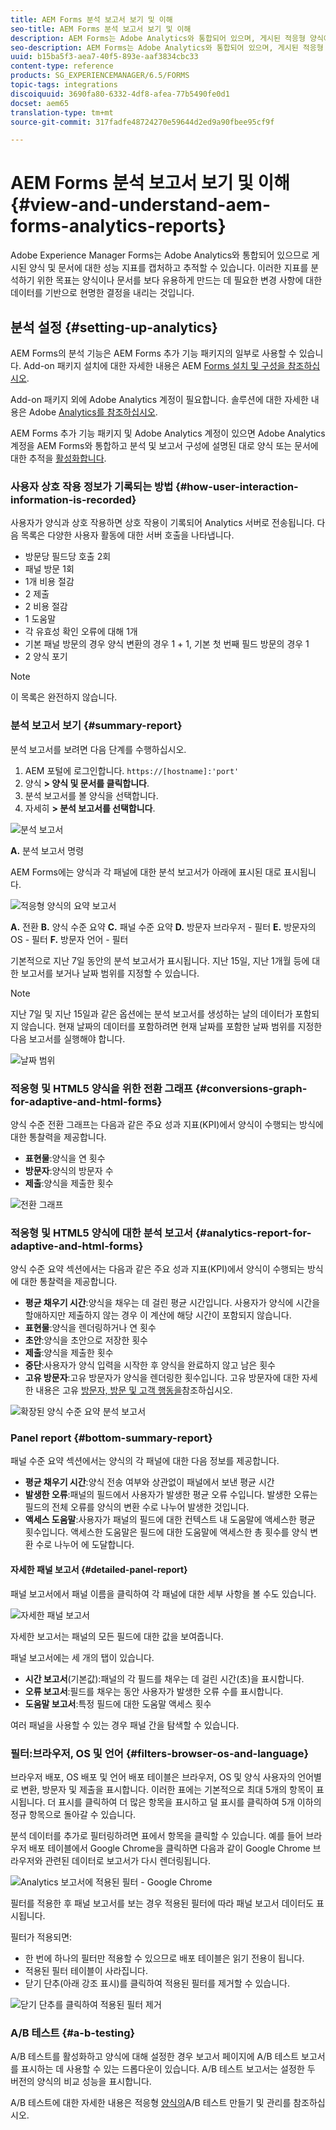 ```yaml
---
title: AEM Forms 분석 보고서 보기 및 이해
seo-title: AEM Forms 분석 보고서 보기 및 이해
description: AEM Forms는 Adobe Analytics와 통합되어 있으며, 게시된 적응형 양식에 대한 요약 및 세부 분석을 제공합니다.
seo-description: AEM Forms는 Adobe Analytics와 통합되어 있으며, 게시된 적응형 양식에 대한 요약 및 세부 분석을 제공합니다.
uuid: b15ba5f3-aea7-40f5-893e-aaf3834cbc33
content-type: reference
products: SG_EXPERIENCEMANAGER/6.5/FORMS
topic-tags: integrations
discoiquuid: 3690fa80-6332-4df8-afea-77b5490fe0d1
docset: aem65
translation-type: tm+mt
source-git-commit: 317fadfe48724270e59644d2ed9a90fbee95cf9f

---
```



# AEM Forms 분석 보고서 보기 및 이해 {#view-and-understand-aem-forms-analytics-reports}

Adobe Experience Manager Forms는 Adobe Analytics와 통합되어 있으므로 게시된 양식 및 문서에 대한 성능 지표를 캡처하고 추적할 수 있습니다. 이러한 지표를 분석하기 위한 목표는 양식이나 문서를 보다 유용하게 만드는 데 필요한 변경 사항에 대한 데이터를 기반으로 현명한 결정을 내리는 것입니다.

## 분석 설정 {#setting-up-analytics}

AEM Forms의 분석 기능은 AEM Forms 추가 기능 패키지의 일부로 사용할 수 있습니다. Add-on 패키지 설치에 대한 자세한 내용은 AEM [Forms 설치 및 구성을 참조하십시오](../../forms/using/installing-configuring-aem-forms-osgi.md).

Add-on 패키지 외에 Adobe Analytics 계정이 필요합니다. 솔루션에 대한 자세한 내용은 Adobe [Analytics를 참조하십시오](https://www.adobe.com/solutions/digital-analytics.html).

AEM Forms 추가 기능 패키지 및 Adobe Analytics 계정이 있으면 Adobe Analytics 계정을 AEM Forms와 통합하고 분석 및 보고서 구성에 설명된 대로 양식 또는 문서에 대한 추적을 [활성화합니다](../../forms/using/configure-analytics-forms-documents.md).

### 사용자 상호 작용 정보가 기록되는 방법 {#how-user-interaction-information-is-recorded}

사용자가 양식과 상호 작용하면 상호 작용이 기록되어 Analytics 서버로 전송됩니다. 다음 목록은 다양한 사용자 활동에 대한 서버 호출을 나타냅니다.

* 방문당 필드당 호출 2회
* 패널 방문 1회
* 1개 비용 절감
* 2 제출
* 2 비용 절감
* 1 도움말
* 각 유효성 확인 오류에 대해 1개
* 기본 패널 방문의 경우 양식 변환의 경우 1 + 1, 기본 첫 번째 필드 방문의 경우 1
* 2 양식 포기

>[!NOTE]
>
>이 목록은 완전하지 않습니다.

### 분석 보고서 보기 {#summary-report}

분석 보고서를 보려면 다음 단계를 수행하십시오.

1. AEM 포털에 로그인합니다. `https://[hostname]:'port'`
1. 양식 **> 양식 및 문서를 클릭합니다**.
1. 분석 보고서를 볼 양식을 선택합니다.
1. 자세히 **> 분석 보고서를 선택합니다**.

![분석 보고서](assets/analyticsreport.png)

**A.** 분석 보고서 명령

AEM Forms에는 양식과 각 패널에 대한 분석 보고서가 아래에 표시된 대로 표시됩니다.

![적응형 양식의 요약 보고서](assets/analyticsdashboard_callout.png)

**A.** 전환 **B.** 양식 수준 요약 **C.** 패널 수준 요약 **D.** 방문자 브라우저 - 필터 **E.** 방문자의 OS - 필터 **F.** 방문자 언어 - 필터

기본적으로 지난 7일 동안의 분석 보고서가 표시됩니다. 지난 15일, 지난 1개월 등에 대한 보고서를 보거나 날짜 범위를 지정할 수 있습니다.

>[!NOTE]
>
>지난 7일 및 지난 15일과 같은 옵션에는 분석 보고서를 생성하는 날의 데이터가 포함되지 않습니다. 현재 날짜의 데이터를 포함하려면 현재 날짜를 포함한 날짜 범위를 지정한 다음 보고서를 실행해야 합니다.

![날짜 범위](assets/date-range.png)

### 적응형 및 HTML5 양식을 위한 전환 그래프 {#conversions-graph-for-adaptive-and-html-forms}

양식 수준 전환 그래프는 다음과 같은 주요 성과 지표(KPI)에서 양식이 수행되는 방식에 대한 통찰력을 제공합니다.

* **표현물**:양식을 연 횟수
* **방문자**:양식의 방문자 수
* **제출**:양식을 제출한 횟수

![전환 그래프](assets/conversion-graph.png)

### 적응형 및 HTML5 양식에 대한 분석 보고서 {#analytics-report-for-adaptive-and-html-forms}

양식 수준 요약 섹션에서는 다음과 같은 주요 성과 지표(KPI)에서 양식이 수행되는 방식에 대한 통찰력을 제공합니다.

* **평균 채우기 시간**:양식을 채우는 데 걸린 평균 시간입니다. 사용자가 양식에 시간을 할애하지만 제출하지 않는 경우 이 계산에 해당 시간이 포함되지 않습니다.
* **표현물**:양식을 렌더링하거나 연 횟수
* **초안**:양식을 초안으로 저장한 횟수
* **제출**:양식을 제출한 횟수
* **중단**:사용자가 양식 입력을 시작한 후 양식을 완료하지 않고 남은 횟수
* **고유 방문자**:고유 방문자가 양식을 렌더링한 횟수입니다. 고유 방문자에 대한 자세한 내용은 고유 [방문자, 방문 및 고객 행동을](https://helpx.adobe.com/analytics/kb/unique-visitors-visitor-behavior.html)참조하십시오.

![확장된 양식 수준 요약 분석 보고서](assets/analytics-report.png)

### Panel report {#bottom-summary-report}

패널 수준 요약 섹션에서는 양식의 각 패널에 대한 다음 정보를 제공합니다.

* **평균 채우기 시간**:양식 전송 여부와 상관없이 패널에서 보낸 평균 시간
* **발생한 오류**:패널의 필드에서 사용자가 발생한 평균 오류 수입니다. 발생한 오류는 필드의 전체 오류를 양식의 변환 수로 나누어 발생한 것입니다.
* **액세스 도움말**:사용자가 패널의 필드에 대한 컨텍스트 내 도움말에 액세스한 평균 횟수입니다. 액세스한 도움말은 필드에 대한 도움말에 액세스한 총 횟수를 양식 변환 수로 나누어 에 도달합니다.

#### 자세한 패널 보고서 {#detailed-panel-report}

패널 보고서에서 패널 이름을 클릭하여 각 패널에 대한 세부 사항을 볼 수도 있습니다.

![자세한 패널 보고서](assets/panel-report-detailed.png)

자세한 보고서는 패널의 모든 필드에 대한 값을 보여줍니다.

패널 보고서에는 세 개의 탭이 있습니다.

* **시간 보고서**(기본값):패널의 각 필드를 채우는 데 걸린 시간(초)을 표시합니다.
* **오류 보고서**:필드를 채우는 동안 사용자가 발생한 오류 수를 표시합니다.
* **도움말 보고서**:특정 필드에 대한 도움말 액세스 횟수

여러 패널을 사용할 수 있는 경우 패널 간을 탐색할 수 있습니다.

### 필터:브라우저, OS 및 언어 {#filters-browser-os-and-language}

브라우저 배포, OS 배포 및 언어 배포 테이블은 브라우저, OS 및 양식 사용자의 언어별로 변환, 방문자 및 제출을 표시합니다. 이러한 표에는 기본적으로 최대 5개의 항목이 표시됩니다. 더 표시를 클릭하여 더 많은 항목을 표시하고 덜 표시를 클릭하여 5개 이하의 정규 항목으로 돌아갈 수 있습니다.

분석 데이터를 추가로 필터링하려면 표에서 항목을 클릭할 수 있습니다. 예를 들어 브라우저 배포 테이블에서 Google Chrome을 클릭하면 다음과 같이 Google Chrome 브라우저와 관련된 데이터로 보고서가 다시 렌더링됩니다.

![Analytics 보고서에 적용된 필터 - Google Chrome ](assets/filter-1.png)

필터를 적용한 후 패널 보고서를 보는 경우 적용된 필터에 따라 패널 보고서 데이터도 표시됩니다.

필터가 적용되면:

* 한 번에 하나의 필터만 적용할 수 있으므로 배포 테이블은 읽기 전용이 됩니다.
* 적용된 필터 테이블이 사라집니다.
* 닫기 단추(아래 강조 표시)를 클릭하여 적용된 필터를 제거할 수 있습니다.

![닫기 단추를 클릭하여 적용된 필터 제거](assets/close-filter.png)

### A/B 테스트 {#a-b-testing}

A/B 테스트를 활성화하고 양식에 대해 설정한 경우 보고서 페이지에 A/B 테스트 보고서를 표시하는 데 사용할 수 있는 드롭다운이 있습니다. A/B 테스트 보고서는 설정한 두 버전의 양식의 비교 성능을 표시합니다.

A/B 테스트에 대한 자세한 내용은 적응형 [양식의](../../forms/using/ab-testing-adaptive-forms.md)A/B 테스트 만들기 및 관리를 참조하십시오.
